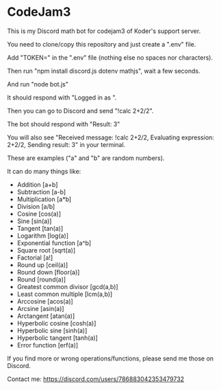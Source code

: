 # CodeJam3
 This is my Discord math bot for codejam3 of Koder's support server.



You need to clone/copy this repository and just create a ".env" file.

Add "TOKEN=<your bot token>" in the ".env" file (nothing else no spaces nor characters). 

Then run "npm install discord.js dotenv mathjs", wait a few seconds.

And run "node bot.js"

It should respond with "Logged in as <your bot name>".



Then you can go to Discord and send "!calc 2+2/2".

The bot should respond with "Result: 3"

You will also see "Received message: !calc 2+2/2, Evaluating expression: 2+2/2, Sending result: 3" in your terminal.



These are examples ("a" and "b" are random numbers).

It can do many things like:
- Addition [a+b]
- Subtraction [a-b]
- Multiplication [a*b]
- Division [a/b]
- Cosine [cos(a)]
- Sine [sin(a)]
- Tangent [tan(a)]
- Logarithm [log(a)]
- Exponential function [a^b]
- Square root [sqrt(a)]
- Factorial [a!]
- Round up [ceil(a)]
- Round down [floor(a)]
- Round [round(a)]
- Greatest common divisor [gcd(a,b)]
- Least common multiple [lcm(a,b)]
- Arccosine [acos(a)]
- Arcsine [asin(a)]
- Arctangent [atan(a)]
- Hyperbolic cosine [cosh(a)]
- Hyperbolic sine [sinh(a)]
- Hyperbolic tangent [tanh(a)]
- Error function [erf(a)]



If you find more or wrong operations/functions, please send me those on Discord.

Contact me: https://discord.com/users/786883042353479732